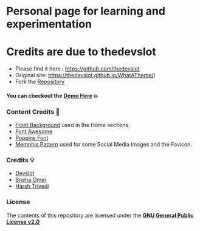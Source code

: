 # Personal page for learning and experimentation

# Credits are due to thedevslot
* Please find it here : https://github.com/thedevslot
* Original site: https://thedevslot.github.io/WhatATheme/)
* Fork the [Repository](https://github.com/thedevslot/WhatATheme/)

#### You can checkout the [**Demo Here**](https://thedevslot.github.io/WhatATheme/) :boom:

### Content Credits :green_heart:
* [Front Background](https://images.pexels.com/photos/210243/pexels-photo-210243.jpeg?auto=compress&cs=tinysrgb&w=1260&h=750&dpr=2) used in the Home sections.
* [Font Awesome](https://fontawesome.com/)
* [Poppins Font](https://fonts.google.com/specimen/Poppins)
* [Memphis Pattern](https://www.freepik.com/free-vector/memphis-pattern-background_4034913.htm#page=1&query=memphis%20pattern&position=23) used for some Social Media Images and the Favicon.

### Credits :bulb:
* [Devslot](https://thedevslot.github.io/WhatATheme/)
* [Sneha Omer](http://sassyecoder.github.io/)
* [Harsh Trivedi](http://harsh98trivedi.github.io/)

### License
The contents of this repository are licensed under the [**GNU General Public License v2.0**](https://github.com/thedevslot/WhatATheme/blob/master/LICENSE)
